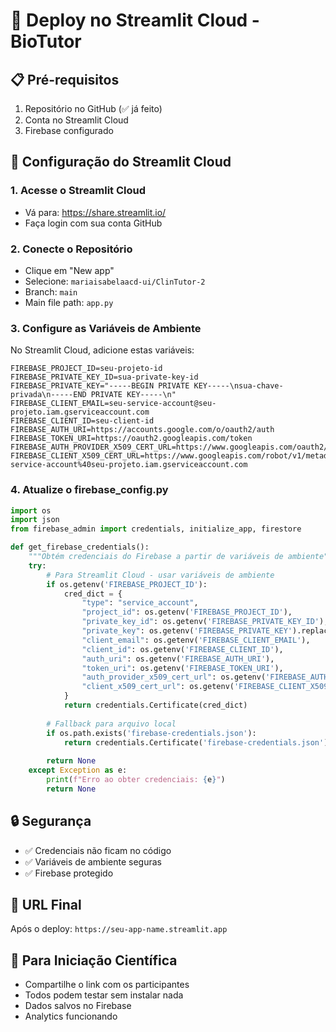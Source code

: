 # 🚀 Deploy no Streamlit Cloud - BioTutor

## 📋 Pré-requisitos
1. Repositório no GitHub (✅ já feito)
2. Conta no Streamlit Cloud
3. Firebase configurado

## 🔧 Configuração do Streamlit Cloud

### 1. Acesse o Streamlit Cloud
- Vá para: https://share.streamlit.io/
- Faça login com sua conta GitHub

### 2. Conecte o Repositório
- Clique em "New app"
- Selecione: `mariaisabelaacd-ui/ClinTutor-2`
- Branch: `main`
- Main file path: `app.py`

### 3. Configure as Variáveis de Ambiente
No Streamlit Cloud, adicione estas variáveis:

```
FIREBASE_PROJECT_ID=seu-projeto-id
FIREBASE_PRIVATE_KEY_ID=sua-private-key-id
FIREBASE_PRIVATE_KEY="-----BEGIN PRIVATE KEY-----\nsua-chave-privada\n-----END PRIVATE KEY-----\n"
FIREBASE_CLIENT_EMAIL=seu-service-account@seu-projeto.iam.gserviceaccount.com
FIREBASE_CLIENT_ID=seu-client-id
FIREBASE_AUTH_URI=https://accounts.google.com/o/oauth2/auth
FIREBASE_TOKEN_URI=https://oauth2.googleapis.com/token
FIREBASE_AUTH_PROVIDER_X509_CERT_URL=https://www.googleapis.com/oauth2/v1/certs
FIREBASE_CLIENT_X509_CERT_URL=https://www.googleapis.com/robot/v1/metadata/x509/seu-service-account%40seu-projeto.iam.gserviceaccount.com
```

### 4. Atualize o firebase_config.py
```python
import os
import json
from firebase_admin import credentials, initialize_app, firestore

def get_firebase_credentials():
    """Obtém credenciais do Firebase a partir de variáveis de ambiente"""
    try:
        # Para Streamlit Cloud - usar variáveis de ambiente
        if os.getenv('FIREBASE_PROJECT_ID'):
            cred_dict = {
                "type": "service_account",
                "project_id": os.getenv('FIREBASE_PROJECT_ID'),
                "private_key_id": os.getenv('FIREBASE_PRIVATE_KEY_ID'),
                "private_key": os.getenv('FIREBASE_PRIVATE_KEY').replace('\\n', '\n'),
                "client_email": os.getenv('FIREBASE_CLIENT_EMAIL'),
                "client_id": os.getenv('FIREBASE_CLIENT_ID'),
                "auth_uri": os.getenv('FIREBASE_AUTH_URI'),
                "token_uri": os.getenv('FIREBASE_TOKEN_URI'),
                "auth_provider_x509_cert_url": os.getenv('FIREBASE_AUTH_PROVIDER_X509_CERT_URL'),
                "client_x509_cert_url": os.getenv('FIREBASE_CLIENT_X509_CERT_URL')
            }
            return credentials.Certificate(cred_dict)
        
        # Fallback para arquivo local
        if os.path.exists('firebase-credentials.json'):
            return credentials.Certificate('firebase-credentials.json')
        
        return None
    except Exception as e:
        print(f"Erro ao obter credenciais: {e}")
        return None
```

## 🔒 Segurança
- ✅ Credenciais não ficam no código
- ✅ Variáveis de ambiente seguras
- ✅ Firebase protegido

## 📱 URL Final
Após o deploy: `https://seu-app-name.streamlit.app`

## 🎯 Para Iniciação Científica
- Compartilhe o link com os participantes
- Todos podem testar sem instalar nada
- Dados salvos no Firebase
- Analytics funcionando
